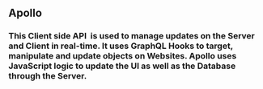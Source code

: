 ## Apollo

### This Client side API  is used to manage updates on the Server and Client in real-time. It uses GraphQL Hooks to target, manipulate and update objects on Websites. Apollo uses JavaScript logic to update the UI as well as the Database through the Server. 
